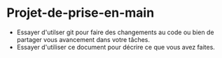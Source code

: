 # Projet-de-prise-en-main
- Essayer d'utilser git pour faire des changements au code ou bien de partager vous avancement dans votre tâches.
- Essayer d'utiliser ce document pour décrire ce que vous avez faites.
